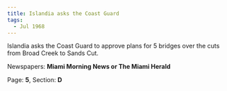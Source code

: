 ```yaml
---  
title: Islandia asks the Coast Guard  
tags:  
  - Jul 1968  
---  
```

  
Islandia asks the Coast Guard to approve plans for 5 bridges over the cuts from Broad Creek to Sands Cut.  
  
Newspapers: **Miami Morning News or The Miami Herald**  
  
Page: **5**, Section: **D** 
